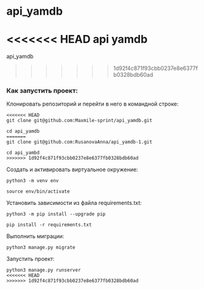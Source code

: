 # api_yamdb
<<<<<<< HEAD
api yamdb
=======
api_yamdb
>>>>>>> 1d92f4c871f93cbb0237e8e6377fb0328bdb60ad
### Как запустить проект:

Клонировать репозиторий и перейти в него в командной строке:

```
<<<<<<< HEAD
git clone git@github.com:Maxmile-sprint/api_yamdb.git
```

```
cd api_yamdb
=======
git clone git@github.com:RusanovaAnna/api_yamdb-1.git
```

```
cd api_yambd
>>>>>>> 1d92f4c871f93cbb0237e8e6377fb0328bdb60ad
```

Cоздать и активировать виртуальное окружение:

```
python3 -m venv env
```

```
source env/bin/activate
```

Установить зависимости из файла requirements.txt:

```
python3 -m pip install --upgrade pip
```

```
pip install -r requirements.txt
```

Выполнить миграции:

```
python3 manage.py migrate
```

Запустить проект:

```
python3 manage.py runserver
<<<<<<< HEAD
>>>>>>> 1d92f4c871f93cbb0237e8e6377fb0328bdb60ad
